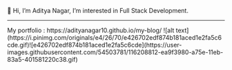 👋 Hi, I’m Aditya Nagar, I’m interested in Full Stack Development. 
<hr>
My portfolio : https://adityanagar10.github.io/my-blog/ 
![alt text](https://i.pinimg.com/originals/e4/26/70/e426702edf874b181aced1e2fa5c6cde.gif)![e426702edf874b181aced1e2fa5c6cde](https://user-images.githubusercontent.com/54503781/116208812-ea9f3980-a75e-11eb-83a5-401581220c38.gif)
